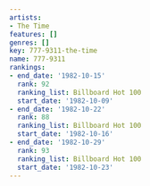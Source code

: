 ```yaml
---
artists:
- The Time
features: []
genres: []
key: 777-9311-the-time
name: 777-9311
rankings:
- end_date: '1982-10-15'
  rank: 92
  ranking_list: Billboard Hot 100
  start_date: '1982-10-09'
- end_date: '1982-10-22'
  rank: 88
  ranking_list: Billboard Hot 100
  start_date: '1982-10-16'
- end_date: '1982-10-29'
  rank: 93
  ranking_list: Billboard Hot 100
  start_date: '1982-10-23'
---
```


